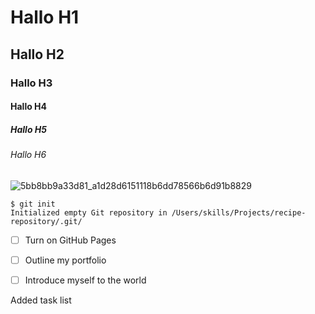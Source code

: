 # Hallo H1
## Hallo H2
### Hallo H3
#### Hallo H4
##### Hallo H5
###### Hallo H6




![5bb8bb9a33d81_a1d28d6151118b6dd78566b6d91b8829](https://github.com/IremSteffi/skills-communicate-using-markdown/assets/148335788/3e64f83f-0f85-43c4-a2fc-58da7e366c5f)


```
$ git init
Initialized empty Git repository in /Users/skills/Projects/recipe-repository/.git/
```



- [ ] Turn on GitHub Pages
- [ ] Outline my portfolio
- [ ] Introduce myself to the world






















Added task list
